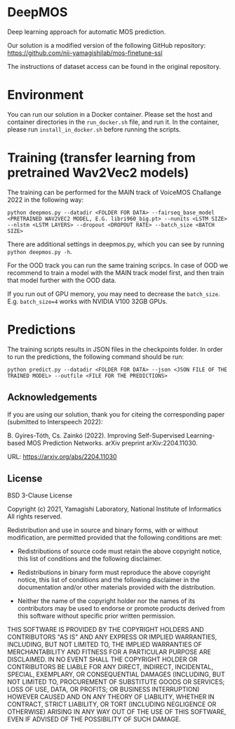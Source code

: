 # DeepMOS
Deep learning approach for automatic MOS prediction.

Our solution is a modified version of the following GitHub repository: https://github.com/nii-yamagishilab/mos-finetune-ssl

The instructions of dataset access can be found in the original repository. 

# Environment

You can run our solution in a Docker container. Please set the host and container directories in the `run_docker.sh` file, and run it. In the container, please run `install_in_docker.sh` before running the scripts. 

# Training (transfer learning from pretrained Wav2Vec2 models)

The training can be performed for the MAIN track of VoiceMOS Challange 2022 in the following way:

`python deepmos.py --datadir <FOLDER FOR DATA> --fairseq_base_model <PRETRAINED WAV2VEC2 MODEL, E.G. libri960_big.pt> --nunits <LSTM SIZE> --nlstm <LSTM LAYERS> --dropout <DROPOUT RATE> --batch_size <BATCH SIZE>`

There are additional settings in deepmos.py, which you can see by running `python deepmos.py -h`.

For the OOD track you can run the same training scripcs. In case of OOD we recommend to train a model with the MAIN track model first, and then train that model further with the OOD data. 

If you run out of GPU memory, you may need to decrease the `batch_size`. E.g. `batch_size=4` works with NVIDIA V100 32GB GPUs. 

# Predictions

The training scripts results in JSON files in the checkpoints folder. In order to run the predictions, the following command should be run:

`python predict.py --datadir <FOLDER FOR DATA> --json <JSON FILE OF THE TRAINED MODEL> --outfile <FILE FOR THE PREDICTIONS>` 

## Acknowledgements

If you are using our solution, thank you for citeing the corresponding paper (submitted to Interspeech 2022):

B. Gyires-Tóth, Cs. Zainkó (2022). Improving Self-Supervised Learning-based MOS Prediction Networks. arXiv preprint arXiv:2204.11030.

URL: https://arxiv.org/abs/2204.11030

## License

BSD 3-Clause License

Copyright (c) 2021, Yamagishi Laboratory, National Institute of Informatics All rights reserved.

Redistribution and use in source and binary forms, with or without modification, are permitted provided that the following conditions are met:

 * Redistributions of source code must retain the above copyright notice, this list of conditions and the following disclaimer.

 * Redistributions in binary form must reproduce the above copyright notice, this list of conditions and the following disclaimer in the documentation and/or other materials provided with the distribution.

 * Neither the name of the copyright holder nor the names of its contributors may be used to endorse or promote products derived from this software without specific prior written permission.

THIS SOFTWARE IS PROVIDED BY THE COPYRIGHT HOLDERS AND CONTRIBUTORS "AS IS" AND ANY EXPRESS OR IMPLIED WARRANTIES, INCLUDING, BUT NOT LIMITED TO, THE IMPLIED WARRANTIES OF MERCHANTABILITY AND FITNESS FOR A PARTICULAR PURPOSE ARE DISCLAIMED. IN NO EVENT SHALL THE COPYRIGHT HOLDER OR CONTRIBUTORS BE LIABLE FOR ANY DIRECT, INDIRECT, INCIDENTAL, SPECIAL, EXEMPLARY, OR CONSEQUENTIAL DAMAGES (INCLUDING, BUT NOT LIMITED TO, PROCUREMENT OF SUBSTITUTE GOODS OR SERVICES; LOSS OF USE, DATA, OR PROFITS; OR BUSINESS INTERRUPTION) HOWEVER CAUSED AND ON ANY THEORY OF LIABILITY, WHETHER IN CONTRACT, STRICT LIABILITY, OR TORT (INCLUDING NEGLIGENCE OR OTHERWISE) ARISING IN ANY WAY OUT OF THE USE OF THIS SOFTWARE, EVEN IF ADVISED OF THE POSSIBILITY OF SUCH DAMAGE.
